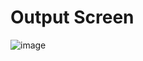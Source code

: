 # Output Screen

![image](https://github.com/Abhi865625/travel-list/assets/93569162/6c56ce7e-9e3e-4a56-b590-150a2538ea79)
